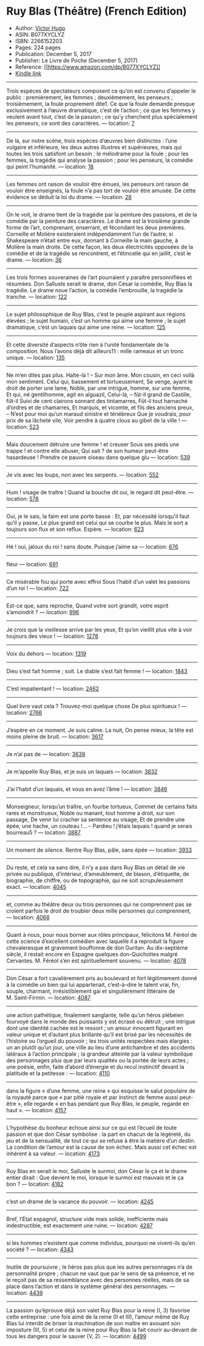 # Ruy Blas (Théâtre) (French Edition)

* Author: [Victor Hugo](https://www.amazon.com/Victor-Hugo/e/B000APYXFS/ref=dp_byline_cont_ebooks_1)
* ASIN: B077XYCLYZ
* ISBN: 2266152203
* Pages: 224 pages
* Publication: December 5, 2017
* Publisher: Le Livre de Poche (December 5, 2017)
* Reference: [[https://www.amazon.com/dp/B077XYCLYZ]]
* [Kindle link](kindle://book?action=open&asin=B077XYCLYZ)


---
Trois espèces de spectateurs composent ce qu’on est convenu d’appeler le public : premièrement, les femmes ; deuxièmement, les penseurs ; troisièmement, la foule proprement dite1. Ce que la foule demande presque exclusivement à l’œuvre dramatique, c’est de l’action ; ce que les femmes y veulent avant tout, c’est de la passion ; ce qu’y cherchent plus spécialement les penseurs, ce sont des caractères. — location: [7](kindle://book?action=open&asin=B077XYCLYZ&location=7)

---
De là, sur notre scène, trois espèces d’œuvres bien distinctes : l’une vulgaire et inférieure, les deux autres illustres et supérieures, mais qui toutes les trois satisfont un besoin : le mélodrame pour la foule ; pour les femmes, la tragédie qui analyse la passion ; pour les penseurs, la comédie qui peint l’humanité. — location: [18](kindle://book?action=open&asin=B077XYCLYZ&location=18)

---
Les femmes ont raison de vouloir être émues, les penseurs ont raison de vouloir être enseignés, la foule n’a pas tort de vouloir être amusée. De cette évidence se déduit la loi du drame. — location: [28](kindle://book?action=open&asin=B077XYCLYZ&location=28)

---
On le voit, le drame tient de la tragédie par la peinture des passions, et de la comédie par la peinture des caractères. Le drame est la troisième grande forme de l’art, comprenant, enserrant, et fécondant les deux premières. Corneille et Molière existeraient indépendamment l’un de l’autre, si Shakespeare n’était entre eux, donnant à Corneille la main gauche, à Molière la main droite. De cette façon, les deux électricités opposées de la comédie et de la tragédie se rencontrent, et l’étincelle qui en jaillit, c’est le drame. — location: [36](kindle://book?action=open&asin=B077XYCLYZ&location=36)

---
Les trois formes souveraines de l’art pourraient y paraître personnifiées et résumées. Don Salluste serait le drame, don César la comédie, Ruy Blas la tragédie. Le drame noue l’action, la comédie l’embrouille, la tragédie la tranche. — location: [122](kindle://book?action=open&asin=B077XYCLYZ&location=122)

---
Le sujet philosophique de Ruy Blas, c’est le peuple aspirant aux régions élevées ; le sujet humain, c’est un homme qui aime une femme ; le sujet dramatique, c’est un laquais qui aime une reine. — location: [125](kindle://book?action=open&asin=B077XYCLYZ&location=125)

---
Et cette diversité d’aspects n’ôte rien à l’unité fondamentale de la composition. Nous l’avons déjà dit ailleurs11 : mille rameaux et un tronc unique. — location: [135](kindle://book?action=open&asin=B077XYCLYZ&location=135)

---
Ne m’en dites pas plus. Halte-là ! – Sur mon âme. Mon cousin, en ceci voilà mon sentiment. Celui qui, bassement et tortueusement, Se venge, ayant le droit de porter une lame, Noble, par une intrigue, homme, sur une femme, Et qui, né gentilhomme, agit en alguazil, Celui-là, – fût-il grand de Castille, fût-il Suivi de cent clairons sonnant des tintamarres, Fût-il tout harnaché d’ordres et de chamarres, Et marquis, et vicomte, et fils des anciens preux, – N’est pour moi qu’un maraud sinistre et ténébreux Que je voudrais, pour prix de sa lâcheté vile, Voir pendre à quatre clous au gibet de la ville ! — location: [523](kindle://book?action=open&asin=B077XYCLYZ&location=523)

---
Mais doucement détruire une femme ! et creuser Sous ses pieds une trappe ! et contre elle abuser, Qui sait ? de son humeur peut-être hasardeuse ! Prendre ce pauvre oiseau dans quelque glu — location: [539](kindle://book?action=open&asin=B077XYCLYZ&location=539)

---
Je vis avec les loups, non avec les serpents. — location: [552](kindle://book?action=open&asin=B077XYCLYZ&location=552)

---
Hum ! visage de traître ! Quand la bouche dit oui, le regard dit peut-être. — location: [578](kindle://book?action=open&asin=B077XYCLYZ&location=578)

---
Oui, je le sais, la faim est une porte basse : Et, par nécessité lorsqu’il faut qu’il y passe, Le plus grand est celui qui se courbe le plus. Mais le sort a toujours son flux et son reflux. Espère. — location: [623](kindle://book?action=open&asin=B077XYCLYZ&location=623)

---
Hé ! oui, jaloux du roi ! sans doute. Puisque j’aime sa — location: [676](kindle://book?action=open&asin=B077XYCLYZ&location=676)

---
fleur — location: [691](kindle://book?action=open&asin=B077XYCLYZ&location=691)

---
Ce misérable fou qui porte avec effroi Sous l’habit d’un valet les passions d’un roi ! — location: [722](kindle://book?action=open&asin=B077XYCLYZ&location=722)

---
Est-ce que, sans reproche, Quand votre sort grandit, votre esprit s’amoindrit ? — location: [996](kindle://book?action=open&asin=B077XYCLYZ&location=996)

---
Je crois que la vieillesse arrive par les yeux, Et qu’on vieillit plus vite à voir toujours des vieux ! — location: [1278](kindle://book?action=open&asin=B077XYCLYZ&location=1278)

---
Voix du dehors — location: [1319](kindle://book?action=open&asin=B077XYCLYZ&location=1319)

---
Dieu s’est fait homme ; soit. Le diable s’est fait femme ! — location: [1843](kindle://book?action=open&asin=B077XYCLYZ&location=1843)

---
C’est impatientant ! — location: [2462](kindle://book?action=open&asin=B077XYCLYZ&location=2462)

---
Quel livre vaut cela ? Trouvez-moi quelque chose De plus spiritueux ! — location: [2766](kindle://book?action=open&asin=B077XYCLYZ&location=2766)

---
J’espère en ce moment. Je suis calme. La nuit, On pense mieux, la tête est moins pleine de bruit. — location: [3617](kindle://book?action=open&asin=B077XYCLYZ&location=3617)

---
Je n’ai pas de — location: [3639](kindle://book?action=open&asin=B077XYCLYZ&location=3639)

---
Je m’appelle Ruy Blas, et je suis un laquais — location: [3832](kindle://book?action=open&asin=B077XYCLYZ&location=3832)

---
J’ai l’habit d’un laquais, et vous en avez l’âme ! — location: [3846](kindle://book?action=open&asin=B077XYCLYZ&location=3846)

---
Monseigneur, lorsqu’un traître, un fourbe tortueux, Commet de certains faits rares et monstrueux, Noble ou manant, tout homme a droit, sur son passage, De venir lui cracher sa sentence au visage, Et de prendre une épée, une hache, un couteau !… – Pardieu ! j’étais laquais ! quand je serais bourreau5 ? — location: [3887](kindle://book?action=open&asin=B077XYCLYZ&location=3887)

---
Un moment de silence. Rentre Ruy Blas, pâle, sans épée — location: [3933](kindle://book?action=open&asin=B077XYCLYZ&location=3933)

---
Du reste, et cela va sans dire, il n’y a pas dans Ruy Blas un détail de vie privée ou publique, d’intérieur, d’ameublement, de blason, d’étiquette, de biographie, de chiffre, ou de topographie, qui ne soit scrupuleusement exact. — location: [4045](kindle://book?action=open&asin=B077XYCLYZ&location=4045)

---
et, comme au théâtre deux ou trois personnes qui ne comprennent pas se croient parfois le droit de troubler deux mille personnes qui comprennent, — location: [4068](kindle://book?action=open&asin=B077XYCLYZ&location=4068)

---
Quant à nous, pour nous borner aux rôles principaux, félicitons M. Féréol de cette science d’excellent comédien avec laquelle il a reproduit la figure chevaleresque et gravement bouffonne de don Guritan. Au dix-septième siècle, il restait encore en Espagne quelques don-Quichottes malgré Cervantes. M. Féréol s’en est spirituellement souvenu. — location: [4078](kindle://book?action=open&asin=B077XYCLYZ&location=4078)

---
Don César a fort cavalièrement pris au boulevard et fort légitimement donné à la comédie un bien qui lui appartenait, c’est-à-dire le talent vrai, fin, souple, charmant, irrésistiblement gai et singulièrement littéraire de M. Saint-Firmin. — location: [4087](kindle://book?action=open&asin=B077XYCLYZ&location=4087)

---
une action pathétique, finalement sanglante, telle qu’un héros plébéien fourvoyé dans le monde des puissants y est écrasé ou détruit ; une intrigue dont une identité cachée est le ressort ; un amour innocent figurant en valeur unique et d’autant plus brillante qu’il est brisé par les nécessités de l’histoire ou l’orgueil du pouvoir ; les trois unités respectées mais élargies : un an plutôt qu’un jour, une ville au lieu d’une antichambre et des accidents latéraux à l’action principale ; la grandeur atteinte par la valeur symbolique des personnages plus que par leurs qualités ou la portée de leurs actes ; une poésie, enfin, faite d’abord d’énergie et du recul instinctif devant la platitude et la petitesse : — location: [4110](kindle://book?action=open&asin=B077XYCLYZ&location=4110)

---
dans la figure « d’une femme, une reine » qui esquisse le salut populaire de la royauté parce que « par pitié royale et par instinct de femme aussi peut-être », elle regarde « en bas pendant que Ruy Blas, le peuple, regarde en haut ». — location: [4157](kindle://book?action=open&asin=B077XYCLYZ&location=4157)

---
L’hypothèse du bonheur échoue ainsi sur ce qui est l’écueil de toute passion et que don César symbolise : la part en chacun de la légèreté, du jeu et de la sensualité, de tout ce qui se refuse à être la matière d’un destin. La condition de l’amour est la cause de son échec. Mais aussi cet échec est inhérent à sa valeur. — location: [4173](kindle://book?action=open&asin=B077XYCLYZ&location=4173)

---
Ruy Blas en serait le moi, Salluste le surmoi, don César le ça et le drame entier dirait : Que devient le moi, lorsque le surmoi est mauvais et le ça bon ? — location: [4182](kindle://book?action=open&asin=B077XYCLYZ&location=4182)

---
c’est un drame de la vacance du pouvoir. — location: [4245](kindle://book?action=open&asin=B077XYCLYZ&location=4245)

---
Bref, l’État espagnol, structure vide mais solide, inefficiente mais indestructible, est exactement une ruine. — location: [4287](kindle://book?action=open&asin=B077XYCLYZ&location=4287)

---
si les hommes n’existent que comme individus, pourquoi ne vivent-ils qu’en société ? — location: [4343](kindle://book?action=open&asin=B077XYCLYZ&location=4343)

---
Inutile de poursuivre ; le héros pas plus que les autres personnages n’a de personnalité propre ; chacun ne vaut que par le sens de sa présence, et ne le reçoit pas de sa ressemblance avec des personnes réelles, mais de sa place dans l’action et dans le système général des personnages. — location: [4439](kindle://book?action=open&asin=B077XYCLYZ&location=4439)

---
La passion qu’éprouve déjà son valet Ruy Blas pour la reine (I, 3) favorise cette entreprise : une fois aimé de la reine (II et III), l’amour même de Ruy Blas lui interdit de briser la machination de son maître en avouant son imposture (III, 5) et celui de la reine pour Ruy Blas la fait courir au-devant de tous les dangers pour le sauver (V, 2). — location: [4499](kindle://book?action=open&asin=B077XYCLYZ&location=4499)

